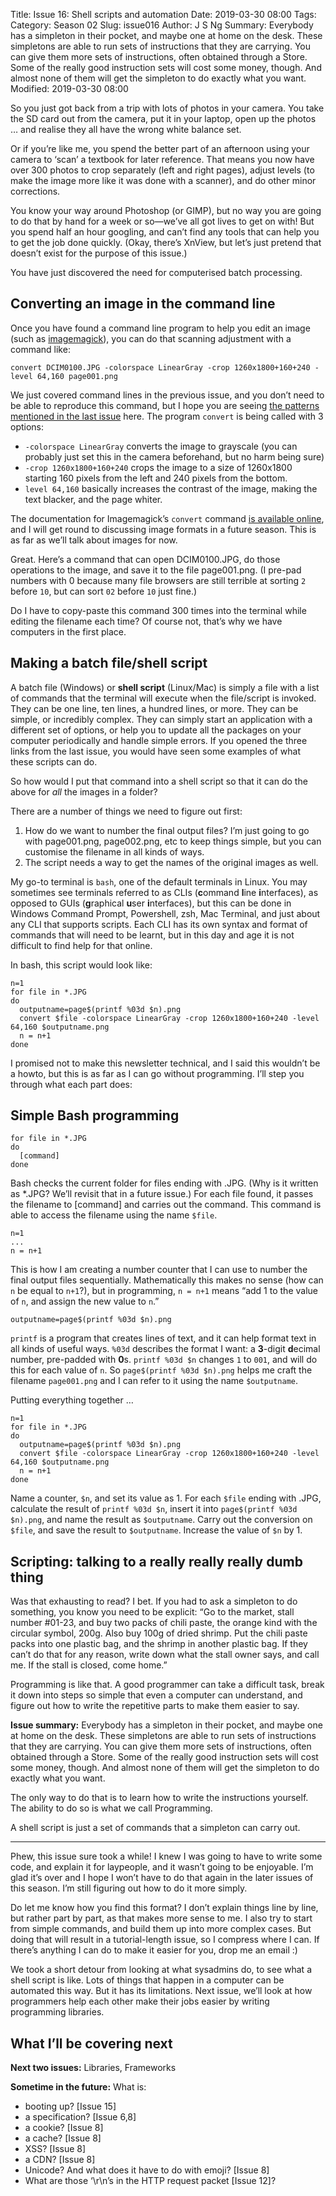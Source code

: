 Title: Issue 16: Shell scripts and automation
Date: 2019-03-30 08:00
Tags: 
Category: Season 02
Slug: issue016
Author: J S Ng
Summary: Everybody has a simpleton in their pocket, and maybe one at home on the desk. These simpletons are able to run sets of instructions that they are carrying. You can give them more sets of instructions, often obtained through a Store. Some of the really good instruction sets will cost some money, though. And almost none of them will get the simpleton to do exactly what you want.
Modified: 2019-03-30 08:00

So you just got back from a trip with lots of photos in your camera. You take the SD card out from the camera, put it in your laptop, open up the photos … and realise they all have the wrong white balance set.

Or if you’re like me, you spend the better part of an afternoon using your camera to ‘scan’ a textbook for later reference. That means you now have over 300 photos to crop separately (left and right pages), adjust levels (to make the image more like it was done with a scanner), and do other minor corrections.

You know your way around Photoshop (or GIMP), but no way you are going to do that by hand for a week or so—we’ve all got lives to get on with! But you spend half an hour googling, and can’t find any tools that can help you to get the job done quickly. (Okay, there’s XnView, but let’s just pretend that doesn’t exist for the purpose of this issue.)

You have just discovered the need for computerised batch processing.

## Converting an image in the command line

Once you have found a command line program to help you edit an image (such as [imagemagick](https://imagemagick.org)), you can do that scanning adjustment with a command like:

`convert DCIM0100.JPG -colorspace LinearGray -crop 1260x1800+160+240 -level 64,160 page001.png`

We just covered command lines in the previous issue, and you don’t need to be able to reproduce this command, but I hope you are seeing [the patterns mentioned in the last issue]() here. The program `convert` is being called with 3 options:

- `-colorspace LinearGray` converts the image to grayscale (you can probably just set this in the camera beforehand, but no harm being sure)
- `-crop 1260x1800+160+240` crops the image to a size of 1260x1800 starting 160 pixels from the left and 240 pixels from the bottom.
- `level 64,160` basically increases the contrast of the image, making the text blacker, and the page whiter.

The documentation for Imagemagick’s `convert` command [is available online](https://imagemagick.org/script/command-line-options.php), and I will get round to discussing image formats in a future season. This is as far as we’ll talk about images for now.

Great. Here’s a command that can open DCIM0100.JPG, do those operations to the image, and save it to the file page001.png. (I pre-pad numbers with 0 because many file browsers are still terrible at sorting `2` before `10`, but can sort `02` before `10` just fine.)

Do I have to copy-paste this command 300 times into the terminal while editing the filename each time? Of course not, that’s why we have computers in the first place.

## Making a batch file/shell script

A batch file (Windows) or **shell script** (Linux/Mac) is simply a file with a list of commands that the terminal will execute when the file/script is invoked. They can be one line, ten lines, a hundred lines, or more. They can be simple, or incredibly complex. They can simply start an application with a different set of options, or help you to update all the packages on your computer periodically and handle simple errors. If you opened the three links from the last issue, you would have seen some examples of what these scripts can do.

So how would I put that command into a shell script so that it can do the above for *all* the images in a folder?

There are a number of things we need to figure out first:

1. How do we want to number the final output files? I’m just going to go with page001.png, page002.png, etc to keep things simple, but you can customise the filename in all kinds of ways.
2. The script needs a way to get the names of the original images as well.

My go-to terminal is `bash`, one of the default terminals in Linux. You may sometimes see terminals referred to as CLIs (**c**ommand **l**ine **i**nterfaces), as opposed to GUIs (**g**raphical **u**ser **i**nterfaces), but this can be done in Windows Command Prompt, Powershell, zsh, Mac Terminal, and just about any CLI that supports scripts. Each CLI has its own syntax and format of commands that will need to be learnt, but in this day and age it is not difficult to find help for that online.

In bash, this script would look like:
```
n=1
for file in *.JPG
do
  outputname=page$(printf %03d $n).png
  convert $file -colorspace LinearGray -crop 1260x1800+160+240 -level 64,160 $outputname.png
  n = n+1
done
```

I promised not to make this newsletter technical, and I said this wouldn’t be a howto, but this is as far as I can go without programming. I’ll step you through what each part does:

## Simple Bash programming

```
for file in *.JPG
do
  [command]
done
```
Bash checks the current folder for files ending with .JPG. (Why is it written as \*.JPG? We’ll revisit that in a future issue.) For each file found, it passes the filename to [command] and carries out the command. This command is able to access the filename using the name `$file`.  

```
n=1
...
n = n+1
```
This is how I am creating a number counter that I can use to number the final output files sequentially. Mathematically this makes no sense (how can `n` be equal to `n+1`?), but in programming, `n = n+1` means “add 1 to the value of `n`, and assign the new value to `n`.”

```
outputname=page$(printf %03d $n).png
```
`printf` is a program that creates lines of text, and it can help format text in all kinds of useful ways. `%03d` describes the format I want: a **3**-digit **d**ecimal number, pre-padded with **0**s. `printf %03d $n` changes `1` to `001`, and will do this for each value of `n`. So `page$(printf %03d $n).png` helps me craft the filename `page001.png` and I can refer to it using the name `$outputname`.

Putting everything together …
```
n=1
for file in *.JPG
do
  outputname=page$(printf %03d $n).png
  convert $file -colorspace LinearGray -crop 1260x1800+160+240 -level 64,160 $outputname.png
  n = n+1
done
```
Name a counter, `$n`, and set its value as 1. For each `$file` ending with .JPG, calculate the result of `printf %03d $n`, insert it into `page$(printf %03d $n).png`, and name the result as `$outputname`. Carry out the conversion on `$file`, and save the result to `$outputname`. Increase the value of `$n` by 1.

## Scripting: talking to a really really really dumb thing

Was that exhausting to read? I bet. If you had to ask a simpleton to do something, you know you need to be explicit: “Go to the market, stall number #01-23, and buy two packs of chili paste, the orange kind with the circular symbol, 200g. Also buy 100g of dried shrimp. Put the chili paste packs into one plastic bag, and the shrimp in another plastic bag. If they can’t do that for any reason, write down what the stall owner says, and call me. If the stall is closed, come home.”

Programming is like that. A good programmer can take a difficult task, break it down into steps so simple that even a computer can understand, and figure out how to write the repetitive parts to make them easier to say.

**Issue summary:** Everybody has a simpleton in their pocket, and maybe one at home on the desk. These simpletons are able to run sets of instructions that they are carrying. You can give them more sets of instructions, often obtained through a Store. Some of the really good instruction sets will cost some money, though. And almost none of them will get the simpleton to do exactly what you want.

The only way to do that is to learn how to write the instructions yourself. The ability to do so is what we call Programming.

A shell script is just a set of commands that a simpleton can carry out.

-----

Phew, this issue sure took a while! I knew I was going to have to write some code, and explain it for laypeople, and it wasn’t going to be enjoyable. I’m glad it’s over and I hope I won’t have to do that again in the later issues of this season. I’m still figuring out how to do it more simply.

Do let me know how you find this format? I don’t explain things line by line, but rather part by part, as that makes more sense to me. I also try to start from simple commands, and build them up into more complex cases. But doing that will result in a tutorial-length issue, so I compress where I can. If there’s anything I can do to make it easier for you, drop me an email :)

We took a short detour from looking at what sysadmins do, to see what a shell script is like. Lots of things that happen in a computer can be automated this way. But it has its limitations. Next issue, we’ll look at how programmers help each other make their jobs easier by writing programming libraries.

## What I’ll be covering next

**Next two issues:** Libraries, Frameworks

**Sometime in the future:** What is:

- booting up? [Issue 15]
- a specification? [Issue 6,8]
- a cookie? [Issue 8]
- a cache? [Issue 8]
- XSS? [Issue 8]
- a CDN? [Issue 8]
- Unicode? And what does it have to do with emoji? [Issue 8]
- What are those ‘\r\n’s in the HTTP request packet [Issue 12]?
